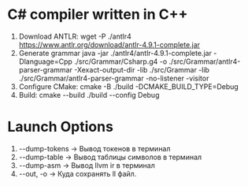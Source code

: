 # С# compiler written in C++
1. Download ANTLR: wget -P ./antlr4 https://www.antlr.org/download/antlr-4.9.1-complete.jar
2. Generate grammar java -jar ./antlr4/antlr-4.9.1-complete.jar -Dlanguage=Cpp ./src/Grammar/Csharp.g4 -o ./src/Grammar/antlr4-parser-grammar -Xexact-output-dir -lib ./src/Grammar -lib ./src/Grammar/antlr4-parser-grammar -no-listener -visitor
3. Configure CMake: cmake -B ./build -DCMAKE_BUILD_TYPE=Debug
4. Build: cmake --build ./build --config Debug

# Launch Options
1. --dump-tokens -> Вывод токенов в терминал
2. --dump-table  -> Вывод таблицы символов в терминал
3. --dump-asm    -> Вывод llvm ir в терминал
4. --out, -o     -> Куда сохранять ll файл.
